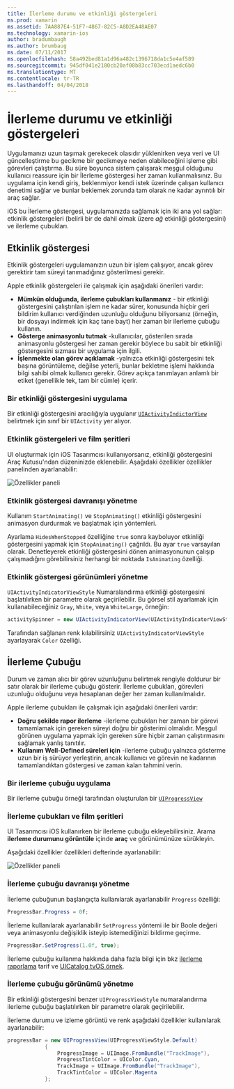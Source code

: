 ```yaml
---
title: İlerleme durumu ve etkinliği göstergeleri
ms.prod: xamarin
ms.assetid: 7AA887E4-51F7-4867-82C5-A8D2EA48AE07
ms.technology: xamarin-ios
author: bradumbaugh
ms.author: brumbaug
ms.date: 07/11/2017
ms.openlocfilehash: 58a492bed81a1d96a482c1396718da1c5e4af589
ms.sourcegitcommit: 945df041e2180cb20af08b83cc703ecd1aedc6b0
ms.translationtype: MT
ms.contentlocale: tr-TR
ms.lasthandoff: 04/04/2018
---
```

# <a name="progress-and-activity-indicators"></a>İlerleme durumu ve etkinliği göstergeleri

Uygulamanızı uzun taşımak gerekecek olasıdır yüklenirken veya veri ve UI güncelleştirme bu gecikme bir gecikmeye neden olabileceğini işleme gibi görevleri çalıştırma. Bu süre boyunca sistem çalışarak meşgul olduğunu kullanıcı reassure için bir İlerleme göstergesi her zaman kullanmalısınız. Bu uygulama için kendi giriş, beklenmiyor kendi istek üzerinde çalışan kullanıcı denetimi sağlar ve bunlar beklemek zorunda tam olarak ne kadar ayrıntılı bir araç sağlar.

iOS bu İlerleme göstergesi, uygulamanızda sağlamak için iki ana yol sağlar: etkinlik göstergeleri (belirli bir de dahil olmak üzere _ağ_ etkinliği göstergesini) ve ilerleme çubukları.

## <a name="activity-indicator"></a>Etkinlik göstergesi

Etkinlik göstergeleri uygulamanızın uzun bir işlem çalışıyor, ancak görev gerektirir tam süreyi tanımadığınız gösterilmesi gerekir.

Apple etkinlik göstergeleri ile çalışmak için aşağıdaki önerileri vardır:

- **Mümkün olduğunda, ilerleme çubukları kullanmanız** - bir etkinliği göstergesini çalıştırılan işlem ne kadar sürer, konusunda hiçbir geri bildirim kullanıcı verdiğinden uzunluğu olduğunu biliyorsanız (örneğin, bir dosyayı indirmek için kaç tane bayt) her zaman bir ilerleme çubuğu kullanın.
- **Gösterge animasyonlu tutmak** -kullanıcılar, gösterilen sırada animasyonlu göstergesi her zaman gerekir böylece bu sabit bir etkinliği göstergesini sızması bir uygulama için ilgili.
- **İşlenmekte olan görev açıklamak** -yalnızca etkinliği göstergesini tek başına görüntüleme, değilse yeterli, bunlar bekletme işlemi hakkında bilgi sahibi olmak kullanıcı gerekir. Görev açıkça tanımlayan anlamlı bir etiket (genellikle tek, tam bir cümle) içerir.

### <a name="implementing-an-activity-indicator"></a>Bir etkinliği göstergesini uygulama

Bir etkinliği göstergesini aracılığıyla uygulanır [ `UIActivityIndictorView` ](https://developer.xamarin.com/api/type/UIKit.UIActivityIndicatorView/) belirtmek için sınıf bir `UIActivity` yer alıyor.

### <a name="activity-indicators-and-storyboards"></a>Etkinlik göstergeleri ve film şeritleri

UI oluşturmak için iOS Tasarımcısı kullanıyorsanız, etkinliği göstergesini Araç Kutusu'ndan düzeninizde eklenebilir. Aşağıdaki özellikler özellikler panelinden ayarlanabilir:

![Özellikler paneli](progress-activity-indicator-images/progress-indicator1.png)

### <a name="managing-activity-indicator-behavior"></a>Etkinlik göstergesi davranışı yönetme

Kullanım `StartAnimating()` ve `StopAnimating()` etkinliği göstergesini animasyon durdurmak ve başlatmak için yöntemleri.

Ayarlama `HidesWhenStopped` özelliğine `true` sonra kayboluyor etkinliği göstergesini yapmak için `StopAnimating()` çağrıldı. Bu ayar `true` varsayılan olarak. Denetleyerek etkinliği göstergesini dönen animasyonunun çalışıp çalışmadığını görebilirsiniz herhangi bir noktada `IsAnimating` özelliği. 


### <a name="managing-activity-indicator-appearances"></a>Etkinlik göstergesi görünümleri yönetme

`UIActivityIndicatorViewStyle` Numaralandırma etkinliği göstergesini başlatılırken bir parametre olarak geçirilebilir. Bu görsel stil ayarlamak için kullanabileceğiniz `Gray`, `White`, veya `WhiteLarge`, örneğin:

```csharp
activitySpinner = new UIActivityIndicatorView(UIActivityIndicatorViewStyle.WhiteLarge);
```

Tarafından sağlanan renk kılabilirsiniz `UIActivityIndicatorViewStyle` ayarlayarak `Color` özelliği.

## <a name="progress-bar"></a>İlerleme Çubuğu

Durum ve zaman alıcı bir görev uzunluğunu belirtmek rengiyle doldurur bir satır olarak bir ilerleme çubuğu gösterir. İlerleme çubukları, görevleri uzunluğu olduğunu veya hesaplanan değer her zaman kullanılmalıdır.

Apple ilerleme çubukları ile çalışmak için aşağıdaki önerileri vardır:

- **Doğru şekilde rapor ilerleme** -ilerleme çubukları her zaman bir görevi tamamlamak için gereken süreyi doğru bir gösterimi olmalıdır. Meşgul görünen uygulama yapmak için gereken süre hiçbir zaman çalıştırmasını sağlamak yanlış tanıtılır.
- **Kullanım Well-Defined süreleri için** -ilerleme çubuğu yalnızca gösterme uzun bir iş sürüyor yerleştirin, ancak kullanıcı ve görevin ne kadarının tamamlandıktan göstergesi ve zaman kalan tahmini verin.

### <a name="implementing-an-progress-bar"></a>Bir ilerleme çubuğu uygulama

Bir ilerleme çubuğu örneği tarafından oluşturulan bir [`UIProgressView`](https://developer.xamarin.com/api/type/UIKit.UIProgressView/)

### <a name="progress-bars-and-storyboards"></a>İlerleme çubukları ve film şeritleri

UI Tasarımcısı iOS kullanırken bir ilerleme çubuğu ekleyebilirsiniz. Arama **ilerleme durumunu görüntüle** içinde **araç** ve görünümünüze sürükleyin.

Aşağıdaki özellikler özellikleri defterinde ayarlanabilir:

![Özellikler paneli](progress-activity-indicator-images/progress-indicator3.png)


### <a name="managing-progress-bar-behavior"></a>İlerleme çubuğu davranışı yönetme

İlerleme çubuğunun başlangıçta kullanılarak ayarlanabilir `Progress` özelliği:

```csharp
ProgressBar.Progress = 0f;
```

İlerleme kullanılarak ayarlanabilir `SetProgress` yöntemi ile bir Boole değeri veya animasyonlu değişiklik isteyip istemediğinizi bildirme geçirme.

```csharp
ProgressBar.SetProgress(1.0f, true);
```

İlerleme çubuğu kullanma hakkında daha fazla bilgi için bkz [ilerleme raporlama](https://developer.xamarin.com/recipes/cross-platform/networking/download_progress/#Reporting_Progress_in_iOS) tarif ve [UICatalog tvOS örnek](https://developer.xamarin.com/samples/monotouch/tvos/UICatalog/).

### <a name="managing-progress-bar-appearance"></a>İlerleme çubuğu görünümü yönetme

Bir etkinliği göstergesini benzer `UIProgressViewStyle` numaralandırma ilerleme çubuğu başlatılırken bir parametre olarak geçirilebilir.

İlerleme durumu ve izleme görüntü ve renk aşağıdaki özellikler kullanılarak ayarlanabilir:

```csharp
progressBar = new UIProgressView(UIProgressViewStyle.Default)
            {
                ProgressImage = UIImage.FromBundle("TrackImage"),
                ProgressTintColor = UIColor.Cyan,
                TrackImage = UIImage.FromBundle("TrackImage"),
                TrackTintColor = UIColor.Magenta
            }; 
```



